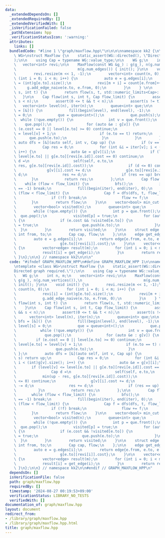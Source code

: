 ```yaml
---
data:
  _extendedDependsOn: []
  _extendedRequiredBy: []
  _extendedVerifiedWith: []
  _isVerificationFailed: false
  _pathExtension: hpp
  _verificationStatusIcon: ':warning:'
  attributes:
    links: []
  bundledCode: "#line 1 \"graph/maxflow.hpp\"\n\n\n\nnamespace kk2 {\n\ntemplate <class\
    \ WG>\nstruct MaxFlow {\n    static_assert(WG::directed(), \"Directed graph required.\"\
    );\n\n    using Cap = typename WG::value_type;\n\n    WG g;\n    int n, m;\n \
    \   vector<int> revi;\n\n    MaxFlow(const WG &g_) : g(g_), n(g.num_vertices()),\n\
    \                            m(g.num_edges()) { init(); }\n\n    void init() {\n\
    \        revi.resize(m << 1, -1);\n        vector<int> count(n, 0);\n        for\
    \ (int i = 0; i < m; i++) {\n            auto e = g.edges[i];\n            revi[i]\
    \ = (int)g[e.to].size();\n            revi[m + i] = count[e.from]++;\n       \
    \     g.add_edge_naive(e.to, e.from, 0);\n        }\n    } \n\n    Cap flow(int\
    \ s, int t) {\n        return flow(s, t, std::numeric_limits<Cap>::max());\n \
    \   }\n\n    Cap flow(int s, int t, Cap flow_limit) {\n        assert(0 <= s &&\
    \ s < n);\n        assert(0 <= t && t < n);\n        assert(s != t);\n\n     \
    \   vector<int> level(n), iter(n);\n        queue<int> que;\n\n        auto bfs\
    \ = [&]() {\n            fill(begin(level), end(level), -1);\n            level[s]\
    \ = 0;\n            que = queue<int>();\n            que.push(s);\n          \
    \  while (!que.empty()) {\n                int v = que.front();\n            \
    \    que.pop();\n                for (auto &e : g[v]) {\n                    if\
    \ (e.cost == 0 || level[e.to] >= 0) continue;\n                    level[e.to]\
    \ = level[v] + 1;\n                    if (e.to == t) return;\n              \
    \      que.push(e.to);\n                }\n            }\n        };\n       \
    \ auto dfs = [&](auto self, int v, Cap up) {\n            if (v == s) return up;\n\
    \            Cap res = 0;\n            for (int &i = iter[v]; i < (int)g[v].size();\
    \ i++) {\n                auto &e = g[v][i];\n                if (level[v] <=\
    \ level[e.to] || g[e.to][revi[e.id]].cost == 0) continue;\n                Cap\
    \ d =\n                    self(self, e.to,\n                         min(up -\
    \ res, g[e.to][revi[e.id]].cost));\n                if (d <= 0) continue;\n  \
    \              g[v][i].cost += d;\n                g[e.to][revi[e.id]].cost -=\
    \ d;\n                res += d;\n                if (res == up) break;\n     \
    \       }\n            return res;\n        };\n\n        Cap flow = 0;\n    \
    \    while (flow < flow_limit) {\n            bfs();\n            if (level[t]\
    \ == -1) break;\n            fill(begin(iter), end(iter), 0);\n            while\
    \ (flow < flow_limit) {\n                Cap f = dfs(dfs, t, flow_limit - flow);\n\
    \                if (!f) break;\n                flow += f;\n            }\n \
    \       }\n        return flow;\n    }\n\n    vector<bool> min_cut(int s) {\n\
    \        vector<bool> visited(n);\n        queue<int> que;\n        que.push(s);\n\
    \        while (!que.empty()) {\n            int p = que.front();\n          \
    \  que.pop();\n            visited[p] = true;\n            for (auto &e : g[p])\
    \ {\n                if (e.cost && !visited[e.to]) {\n                    visited[e.to]\
    \ = true;\n                    que.push(e.to);\n                }\n          \
    \  }\n        }\n        return visited;\n    }\n\n    struct edge {\n       \
    \ int from, to;\n        Cap cap, flow;\n    };\n\n    edge get_edge(int i) {\n\
    \        auto e = g.edges[i];\n        return edge{e.from, e.to, e.cost + g[e.to][revi[i]].cost,\n\
    \                    g[e.to][revi[i]].cost};\n    }\n\n    vector<edge> get_edges()\
    \ {\n        vector<edge> result(m);\n        for (int i = 0; i < m; i++) {\n\
    \            result[i] = get_edge(i);\n        }\n        return result;\n   \
    \ }\n};\n\n} // namespace kk2\n\n\n"
  code: "#ifndef GRAPH_MAXFLOW_HPP\n#define GRAPH_MAXFLOW_HPP 1\n\nnamespace kk2 {\n\
    \ntemplate <class WG>\nstruct MaxFlow {\n    static_assert(WG::directed(), \"\
    Directed graph required.\");\n\n    using Cap = typename WG::value_type;\n\n \
    \   WG g;\n    int n, m;\n    vector<int> revi;\n\n    MaxFlow(const WG &g_) :\
    \ g(g_), n(g.num_vertices()),\n                            m(g.num_edges()) {\
    \ init(); }\n\n    void init() {\n        revi.resize(m << 1, -1);\n        vector<int>\
    \ count(n, 0);\n        for (int i = 0; i < m; i++) {\n            auto e = g.edges[i];\n\
    \            revi[i] = (int)g[e.to].size();\n            revi[m + i] = count[e.from]++;\n\
    \            g.add_edge_naive(e.to, e.from, 0);\n        }\n    } \n\n    Cap\
    \ flow(int s, int t) {\n        return flow(s, t, std::numeric_limits<Cap>::max());\n\
    \    }\n\n    Cap flow(int s, int t, Cap flow_limit) {\n        assert(0 <= s\
    \ && s < n);\n        assert(0 <= t && t < n);\n        assert(s != t);\n\n  \
    \      vector<int> level(n), iter(n);\n        queue<int> que;\n\n        auto\
    \ bfs = [&]() {\n            fill(begin(level), end(level), -1);\n           \
    \ level[s] = 0;\n            que = queue<int>();\n            que.push(s);\n \
    \           while (!que.empty()) {\n                int v = que.front();\n   \
    \             que.pop();\n                for (auto &e : g[v]) {\n           \
    \         if (e.cost == 0 || level[e.to] >= 0) continue;\n                   \
    \ level[e.to] = level[v] + 1;\n                    if (e.to == t) return;\n  \
    \                  que.push(e.to);\n                }\n            }\n       \
    \ };\n        auto dfs = [&](auto self, int v, Cap up) {\n            if (v ==\
    \ s) return up;\n            Cap res = 0;\n            for (int &i = iter[v];\
    \ i < (int)g[v].size(); i++) {\n                auto &e = g[v][i];\n         \
    \       if (level[v] <= level[e.to] || g[e.to][revi[e.id]].cost == 0) continue;\n\
    \                Cap d =\n                    self(self, e.to,\n             \
    \            min(up - res, g[e.to][revi[e.id]].cost));\n                if (d\
    \ <= 0) continue;\n                g[v][i].cost += d;\n                g[e.to][revi[e.id]].cost\
    \ -= d;\n                res += d;\n                if (res == up) break;\n  \
    \          }\n            return res;\n        };\n\n        Cap flow = 0;\n \
    \       while (flow < flow_limit) {\n            bfs();\n            if (level[t]\
    \ == -1) break;\n            fill(begin(iter), end(iter), 0);\n            while\
    \ (flow < flow_limit) {\n                Cap f = dfs(dfs, t, flow_limit - flow);\n\
    \                if (!f) break;\n                flow += f;\n            }\n \
    \       }\n        return flow;\n    }\n\n    vector<bool> min_cut(int s) {\n\
    \        vector<bool> visited(n);\n        queue<int> que;\n        que.push(s);\n\
    \        while (!que.empty()) {\n            int p = que.front();\n          \
    \  que.pop();\n            visited[p] = true;\n            for (auto &e : g[p])\
    \ {\n                if (e.cost && !visited[e.to]) {\n                    visited[e.to]\
    \ = true;\n                    que.push(e.to);\n                }\n          \
    \  }\n        }\n        return visited;\n    }\n\n    struct edge {\n       \
    \ int from, to;\n        Cap cap, flow;\n    };\n\n    edge get_edge(int i) {\n\
    \        auto e = g.edges[i];\n        return edge{e.from, e.to, e.cost + g[e.to][revi[i]].cost,\n\
    \                    g[e.to][revi[i]].cost};\n    }\n\n    vector<edge> get_edges()\
    \ {\n        vector<edge> result(m);\n        for (int i = 0; i < m; i++) {\n\
    \            result[i] = get_edge(i);\n        }\n        return result;\n   \
    \ }\n};\n\n} // namespace kk2\n\n#endif // GRAPH_MAXFLOW_HPP\n"
  dependsOn: []
  isVerificationFile: false
  path: graph/maxflow.hpp
  requiredBy: []
  timestamp: '2024-08-27 00:19:53+09:00'
  verificationStatus: LIBRARY_NO_TESTS
  verifiedWith: []
documentation_of: graph/maxflow.hpp
layout: document
redirect_from:
- /library/graph/maxflow.hpp
- /library/graph/maxflow.hpp.html
title: graph/maxflow.hpp
---
```

